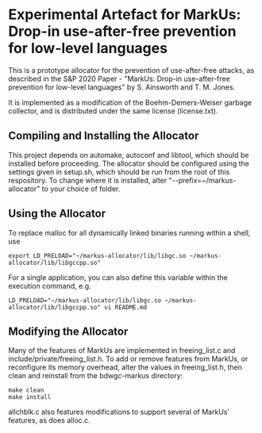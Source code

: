# Experimental Artefact for MarkUs: Drop-in use-after-free prevention for low-level languages
This is a prototype allocator for the prevention of use-after-free attacks, as described in the S&amp;P 2020 Paper - "MarkUs: Drop-in use-after-free prevention for low-level languages" by S. Ainsworth and T. M. Jones.

It is implemented as a modification of the Boehm-Demers-Weiser garbage collector, and is distributed under the same license (license.txt).

## Compiling and Installing the Allocator

This project depends on automake, autoconf and libtool, which should be installed before proceeding. The allocator should be configured using the settings given in setup.sh, which should be run from the root of this respository. To change where it is installed, alter "--prefix=~/markus-allocator" to your choice of folder.

## Using the Allocator

To replace malloc for all dynamically linked binaries running within a shell, use 

```
export LD_PRELOAD="~/markus-allocator/lib/libgc.so ~/markus-allocator/lib/libgccpp.so"
```

For a single application, you can also define this variable within the execution command, e.g.

```
LD_PRELOAD="~/markus-allocator/lib/libgc.so ~/markus-allocator/lib/libgccpp.so" vi README.md
```

## Modifying the Allocator

Many of the features of MarkUs are implemented in freeing_list.c and include/private/freeing_list.h. To add or remove features from MarkUs, or reconfigure its memory overhead, alter the values in freeing_list.h, then clean and reinstall from the bdwgc-markus directory:

```
make clean
make install
```

allchblk.c also features modifications to support several of MarkUs' features, as does alloc.c.
